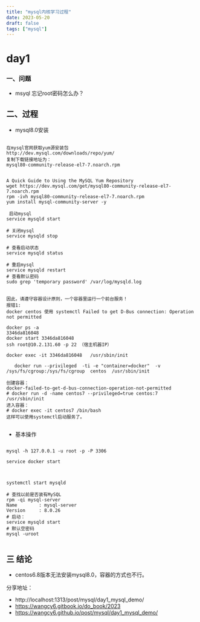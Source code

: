 ```yaml
---
title: "mysql内核学习过程"
date: 2023-05-20
draft: false
tags: ["mysql"]
---
```






# day1

### 一、问题

- msyql 忘记root密码怎么办？



## 二、过程

- mysql8.0安装

~~~mysql

在mysql官网获取yum源安装包
http://dev.mysql.com/downloads/repo/yum/
复制下载链接地址为：
mysql80-community-release-el7-7.noarch.rpm


A Quick Guide to Using the MySQL Yum Repository
wget https://dev.mysql.com/get/mysql80-community-release-el7-7.noarch.rpm
rpm -ivh mysql80-community-release-el7-7.noarch.rpm
yum install mysql-community-server -y

 启动mysql
service mysqld start

# 关闭mysql
service mysqld stop

# 查看启动状态
service mysqld status

# 重启mysql
service mysqld restart
# 查看默认密码
sudo grep 'temporary password' /var/log/mysqld.log


因此，请遵守容器设计原则，一个容器里运行一个前台服务！
报错1:
docker centos 使用 systemctl Failed to get D-Bus connection: Operation not permitted

docker ps -a
3346da816048
docker start 3346da816048
ssh root@10.2.131.60 -p 22 （宿主机器IP）

docker exec -it 3346da816048   /usr/sbin/init 

   docker run --privileged  -ti -e "container=docker"  -v /sys/fs/cgroup:/sys/fs/cgroup  centos  /usr/sbin/init
   
创建容器：
docker-failed-to-get-d-bus-connection-operation-not-permitted
# docker run -d -name centos7 --privileged=true centos:7 /usr/sbin/init
进入容器：
# docker exec -it centos7 /bin/bash
这样可以使用systemctl启动服务了。


~~~

- 基本操作

~~~mysql

mysql -h 127.0.0.1 -u root -p -P 3306

service docker start


 
systemctl start mysqld

# 查找以前是否装有MySQL
rpm -qi mysql-server
Name        : mysql-server
Version     : 8.0.26
# 启动：
service mysqld start
# 默认空密码
mysql -uroot 


~~~



## 三 结论

- centos6.8版本无法安装mysql8.0，容器的方式也不行。



分享地址：

- http://localhost:1313/post/mysql/day1_mysql_demo/
- https://wangcy6.gitbook.io/do_book/2023
- https://wangcy6.github.io/post/mysql/day1_mysql_demo/

